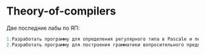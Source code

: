 # Theory-of-compilers
Две последние лабы по ЯП:
```javascript
1.Разработать программу для определения регулярного типа в Pascale и переменных с индексами.
2.Разработать программу для построения грамматики вопросительного предложения
```
 
